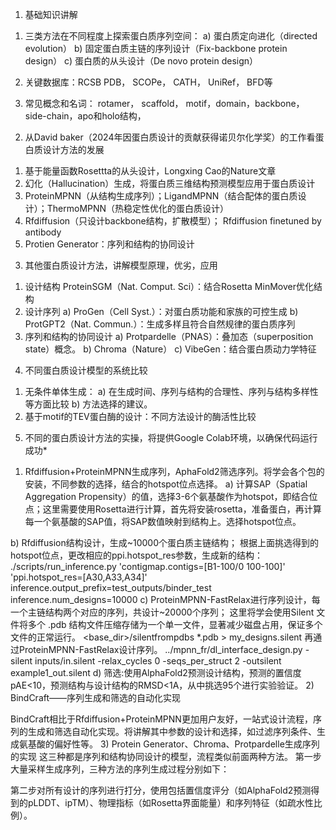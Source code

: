 1.	基础知识讲解
1)	三类方法在不同程度上探索蛋白质序列空间：
a)	蛋白质定向进化（directed evolution）
b)	固定蛋白质主链的序列设计（Fix-backbone protein design）
c)	蛋白质的从头设计（De novo protein design）
 
2)	关键数据库：RCSB PDB， SCOPe， CATH， UniRef， BFD等
3)	常见概念和名词： rotamer， scaffold， motif，domain，backbone，side-chain，apo和holo结构，
2.	从David baker（2024年因蛋白质设计的贡献获得诺贝尔化学奖）的工作看蛋白质设计方法的发展
1)	基于能量函数Rosettta的从头设计，Longxing Cao的Nature文章
2)	幻化（Hallucination）生成，将蛋白质三维结构预测模型应用于蛋白质设计 
3)	ProteinMPNN（从结构生成序列）；LigandMPNN（结合配体的蛋白质设计）；ThermoMPNN（热稳定性优化的蛋白质设计）
4)	Rfdiffusion（只设计backbone结构，扩散模型）； Rfdiffusion finetuned by antibody 
5)	Protien Generator：序列和结构的协同设计
3.	其他蛋白质设计方法，讲解模型原理，优劣，应用
1)	设计结构
ProteinSGM（Nat. Comput. Sci）：结合Rosetta MinMover优化结构
2)	设计序列
a)	ProGen（Cell Syst.）：对蛋白质功能和家族的可控生成
b)	ProtGPT2（Nat. Commun.）：生成多样且符合自然规律的蛋白质序列
3)	序列和结构的协同设计
a)	Protpardelle（PNAS）：叠加态（superposition state）概念。
b)	Chroma（Nature）
c)	VibeGen：结合蛋白质动力学特征
4.	不同蛋白质设计模型的系统比较
1)	无条件单体生成：
a)	在生成时间、序列与结构的合理性、序列与结构多样性等方面比较
b)	方法选择的建议。
2)	基于motif的TEV蛋白酶的设计：不同方法设计的酶活性比较
5.	不同的蛋白质设计方法的实操，将提供Google Colab环境，以确保代码运行成功*
1)	Rfdiffusion+ProteinMPNN生成序列，AphaFold2筛选序列。将学会各个包的安装，不同参数的选择，结合的hotspot位点选择。
a)	计算SAP（Spatial Aggregation Propensity）的值，选择3-6个氨基酸作为hotspot，即结合位点；这里需要使用Rosetta进行计算，首先将安装rosetta，准备蛋白，再计算每一个氨基酸的SAP值，将SAP数值映射到结构上。选择hotspot位点。
 
b)	Rfdiffusion结构设计，生成~10000个蛋白质主链结构；
根据上面挑选得到的hotspot位点，更改相应的ppi.hotspot_res参数，生成新的结构：
./scripts/run_inference.py 'contigmap.contigs=[B1-100/0 100-100]' 'ppi.hotspot_res=[A30,A33,A34]' inference.output_prefix=test_outputs/binder_test inference.num_designs=10000
c)	ProteinMPNN-FastRelax进行序列设计，每一个主链结构两个对应的序列，共设计~20000个序列；
这里将学会使用Silent 文件将多个 .pdb 结构文件压缩存储为一个单一文件，显著减少磁盘占用，保证多个文件的正常运行。
<base_dir>/silentfrompdbs *.pdb > my_designs.silent
再通过ProteinMPNN-FastRelax设计序列。
../mpnn_fr/dl_interface_design.py -silent inputs/in.silent -relax_cycles 0 -seqs_per_struct 2 -outsilent example1_out.silent
d)	筛选:使用AlphaFold2预测设计结构，预测的置信度pAE<10，预测结构与设计结构的RMSD<1A，从中挑选95个进行实验验证。
2)	BindCraft——序列生成和筛选的自动化实现
 
 
BindCraft相比于Rfdiffusion+ProteinMPNN更加用户友好，一站式设计流程，序列的生成和筛选自动化实现。将讲解其中参数的设计和选择，如过滤序列条件、生成氨基酸的偏好性等。
3)	Protein Generator、Chroma、Protpardelle生成序列的实现
这三种都是序列和结构协同设计的模型，流程类似前面两种方法。
第一步大量采样生成序列，三种方法的序列生成过程分别如下：
 
第二步对所有设计的序列进行打分，使用包括置信度评分（如AlphaFold2预测得到的pLDDT、ipTM）、物理指标（如Rosetta界面能量）和序列特征（如疏水性比例）。
